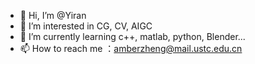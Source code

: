 - 👋 Hi, I’m @Yiran
- 👀 I’m interested in CG, CV, AIGC
- 🌱 I’m currently learning c++, matlab, python, Blender...
- 📫 How to reach me ：amberzheng@mail.ustc.edu.cn

<!---
AmberHeart/AmberHeart is a ✨ special ✨ repository because its `README.md` (this file) appears on your GitHub profile.
You can click the Preview link to take a look at your changes.
--->
